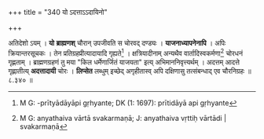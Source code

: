 +++
title = "340 यो ऽदत्ताऽऽदायिनो"

+++

अतिदेशो ऽयम् । **यो** **ब्राह्मणश्** चौरान् उपजीवति स चोरवद् दण्ड्यः । **याजनाध्यापनेनापि** । अपिः क्रियान्तरसूचकः । तेन प्रतिग्रहप्रीत्यादायादि गृह्यते[^१४०] । क्षत्रियादीनाम् अन्यथैव वार्तादिस्वकर्मणा[^१४१] चोरधनं गृह्णताम् । ब्राह्मणग्रहणं तु मया "किल धर्मेणार्जितं याजयता" इत्य् अभिमाननिवृत्त्यर्थम् । अदत्तम् आदत्ते गृह्णातीत्य् **अदत्तादायी** चोरः । **लिप्सेत** लब्धुम् इच्छेद् अगृहीतास्व् अपि दक्षिणासु तत्संबन्धाद् एव चौरनिग्रहः ॥ ८.३४० ॥


[^१४१]:
     M G: anyathaiva vārtā svakarmaṇā; J: anyathaiva vṛttiḥ vārtādi | svakarmaṇā


[^१४०]:
     M G: -prītyādāyāpi gṛhyante; DK (1: 1697): prītidāyā api gṛhyante
